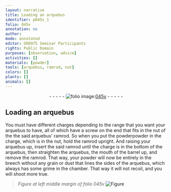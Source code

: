 ```yaml
---
layout: narrative
title: Loading an arquebus
identifier: p045v_1
folio: 045v
annotation: no
author:
mode: annotated
editor: GR8975 Seminar Participants
rights: Public Domain
purposes: [observation, advice]
activities: []
materials: [powder]
tools: [arquebus, ramrod, nut]
colors: []
plants: []
animals: []
---
```


 <div class="folio" align="center">- - - - - <a href="http://gallica.bnf.fr/ark:/12148/btv1b10500001g/f96.image" target="_blank"><img src="https://cu-mkp.github.io/GR8975-edition/assets/photo-icon.png" alt="folio image: " style="display:inline-block; margin-bottom:-3px;"/>045v</a> - - - - - </div>   

## Loading an arquebus

 
You must have different charges depending to the range that you want your <span class="tool">arquebus</span> to have, all of which have a screw on the end that fits in the nut of the the said arquebus' <span class="tool">ramrod</span>. So when you put the <span class="material">powder</span>powder in the charge, which is in the <span class="tool">nut</span>, hold the ramrod upright. And raising your arquebus up, insert the said ramrod until the charge is in the bottom of the arquebus, then straighten the arquebus, the mouth of the barrel up, and remove the ramrod. That way, your powder will now be entirely in the breech without any grain or dust that lines the sides of the arquebus, which always has some grime in the chamber. That way it will not recoil, and you will shoot more true.
 
> *Figure*
> *at left middle margin of folio 045v*
> <a href="https://drive.google.com/open?id=0B9-oNrvWdlO5ZlVWTkcyU2FfanM" target="_blank"><img src="https://cu-mkp.github.io/GR8975-edition/assets/photo-icon.png" alt="Figure" style="display:inline-block; margin-bottom:-3px;"/></a>
 
